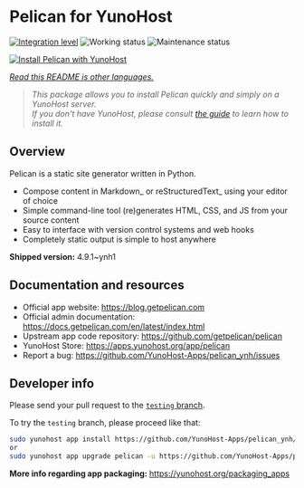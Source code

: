 <!--
N.B.: This README was automatically generated by <https://github.com/YunoHost/apps/tree/master/tools/readme_generator>
It shall NOT be edited by hand.
-->

# Pelican for YunoHost

[![Integration level](https://dash.yunohost.org/integration/pelican.svg)](https://dash.yunohost.org/appci/app/pelican) ![Working status](https://ci-apps.yunohost.org/ci/badges/pelican.status.svg) ![Maintenance status](https://ci-apps.yunohost.org/ci/badges/pelican.maintain.svg)

[![Install Pelican with YunoHost](https://install-app.yunohost.org/install-with-yunohost.svg)](https://install-app.yunohost.org/?app=pelican)

*[Read this README is other languages.](./ALL_README.md)*

> *This package allows you to install Pelican quickly and simply on a YunoHost server.*  
> *If you don't have YunoHost, please consult [the guide](https://yunohost.org/install) to learn how to install it.*

## Overview

Pelican is a static site generator written in Python.

* Compose content in Markdown_ or reStructuredText_ using your editor of choice
* Simple command-line tool (re)generates HTML, CSS, and JS from your source content
* Easy to interface with version control systems and web hooks
* Completely static output is simple to host anywhere


**Shipped version:** 4.9.1~ynh1
## Documentation and resources

- Official app website: <https://blog.getpelican.com>
- Official admin documentation: <https://docs.getpelican.com/en/latest/index.html>
- Upstream app code repository: <https://github.com/getpelican/pelican>
- YunoHost Store: <https://apps.yunohost.org/app/pelican>
- Report a bug: <https://github.com/YunoHost-Apps/pelican_ynh/issues>

## Developer info

Please send your pull request to the [`testing` branch](https://github.com/YunoHost-Apps/pelican_ynh/tree/testing).

To try the `testing` branch, please proceed like that:

```bash
sudo yunohost app install https://github.com/YunoHost-Apps/pelican_ynh/tree/testing --debug
or
sudo yunohost app upgrade pelican -u https://github.com/YunoHost-Apps/pelican_ynh/tree/testing --debug
```

**More info regarding app packaging:** <https://yunohost.org/packaging_apps>
